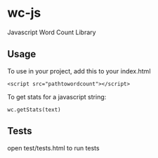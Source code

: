 # wc-js
Javascript Word Count Library

## Usage

To use in your project, add this to your index.html

<code>\<script src="pathtowordcount"\>\</script\></code>

To get stats for a javascript string:

<code>wc.getStats(text)</code>

## Tests

open test/tests.html to run tests